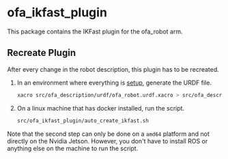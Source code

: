 # ofa_ikfast_plugin
This package contains the IKFast plugin for the ofa_robot arm.

## Recreate Plugin
After every change in the robot description, this plugin has to be recreated.

1. In an environment where everything is [setup](../README.md#Setup), generate the URDF file.
    ```bash
    xacro src/ofa_description/urdf/ofa_robot.urdf.xacro > src/ofa_description/urdf/ofa_robot.urdf
    ```
2. On a linux machine that has docker installed, run the script.
    ```bash
    src/ofa_ikfast_plugin/auto_create_ikfast.sh
    ```

Note that the second step can only be done on a `amd64` platform and not directly on the Nvidia Jetson. However, you don't have to install ROS or anything else on the machine to run the script.